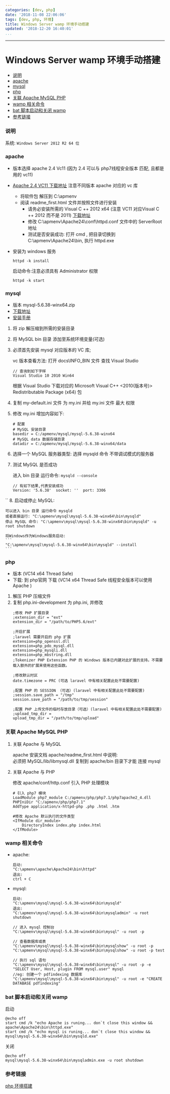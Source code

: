 ```yaml
---
categories: [dev, php]
date: '2018-11-08 22:06:06'
tags: [dev, php, 环境]
title: Windows Server wamp 环境手动搭建
updated: '2018-12-20 16:40:01'
...
```

---
# Windows Server wamp 环境手动搭建

<!-- MarkdownTOC -->

- [说明](#%E8%AF%B4%E6%98%8E)
- [apache](#apache)
- [mysql](#mysql)
- [php](#php)
- [关联 Apache MySQL PHP](#%E5%85%B3%E8%81%94-apache-mysql-php)
- [wamp 相关命令](#wamp-%E7%9B%B8%E5%85%B3%E5%91%BD%E4%BB%A4)
- [bat 脚本启动和关闭 wamp](#bat-%E8%84%9A%E6%9C%AC%E5%90%AF%E5%8A%A8%E5%92%8C%E5%85%B3%E9%97%AD-wamp)
- [参考链接](#%E5%8F%82%E8%80%83%E9%93%BE%E6%8E%A5)

<!-- /MarkdownTOC -->

<a id="%E8%AF%B4%E6%98%8E"></a>
### 说明
系统: `Windows Server 2012 R2 64 位`

<a id="apache"></a>
### apache
-   版本选择 apache 2.4 Vc11 (因为 2.4 可以与 php7线程安全版本 匹配, 且都是用的 vc11)
-   [Apache 2.4 VC11 下载地址](https://www.apachehaus.com/cgi-bin/download.plx#APACHE24VC11) 注意不同版本 apache 对应的 vc 库 
    -   将软件包 解压到 C:\apmenv  
    -   阅读 readme_first.html 文件并按照文件进行安装
        -   请务必安装所需的 Visual C ++ 2012 x64 (注意 VC11 对应Visual C ++ 2012 而不是 2011) [下载地址](https://www.microsoft.com/en-us/download/details.aspx?id=30679)
        -   修改 C:\apmenv\Apache24\conf\httpd.conf 文件中的 ServerRoot 地址
        -   测试是否安装成功: 打开 cmd , 把目录切换到 C:\apmenv\Apache24\bin, 执行 httpd.exe

-   安装为 windows 服务
    ```
    httpd -k install
    ```
    启动命令:注意必须具有 Administrator 权限
    ```
    httpd -k start
    ```

<a id="mysql"></a>
### mysql
-   版本  mysql-5.6.38-winx64.zip
-   [下载地址](https://dev.mysql.com/downloads/file/?id=473130)
-   [安装手册](https://dev.mysql.com/doc/refman/5.6/en/windows-install-archive.html)

1.  将 zip 解压缩到所需的安装目录
2.  将 MySQL bin 目录 添加至系统环境变量(可选)

3.  必须首先安装 mysql 对应版本的 VC 库;

    vc 版本查看方法: 打开 docs\INFO_BIN 文件 查找 Visual Studio  
    ```
    // 查询到如下字样
    Visual Studio 10 2010 Win64
    ```
    根据 Visual Studio 下载对应的 Microsoft Visual C++ <2010(版本号)> Redistributable Package (x64) 包

4.  复制 my-default.ini 文件 为 my.ini 并给 my.ini 文件 最大 权限

5.  修改 my.ini 增加内容如下:
    ```
    # 配置
    # MySQL 安装目录
    basedir = C:/apmenv/mysql/mysql-5.6.38-winx64
    # MySQL data 数据存储目录
    datadir = C:/apmenv/mysql/mysql-5.6.38-winx64/data
    ```

6.  选择一个 MySQL 服务器类型: 选择 mysqld 命令 不带调试模式的服务器

7.  测试 MySQL 是否成功

    进入 bin 目录 运行命令: `mysqld --console`
    ```
    // 有如下结果,代表安装成功
    Version: '5.6.38'  socket: ''  port: 3306
    ```
``
8.  启动或停止 MySQL:

    可以进入 bin 目录 运行命令 mysqld  
    或者直接运行: "C:\apmenv\mysql\mysql-5.6.38-winx64\bin\mysqld"  
    停止 MySQL 命令: "C:\apmenv\mysql\mysql-5.6.38-winx64\bin\mysqld" -u root shutdown

    将Windows作为Windows服务启动:
    ```
    "C:\apmenv\mysql\mysql-5.6.38-winx64\bin\mysqld" --install
    ```

<a id="php"></a>
### php
-   版本 (VC14 x64 Thread Safe)
-   下载: 到 php官网 下载 (VC14 x64 Thread Safe 线程安全版本可以使用 Apache )

1.  解压 PHP 压缩文件
2.  复制 php.ini-development 为 php.ini, 并修改
    ```
    ;修改 PHP 扩展目录
    ;extension_dir = "ext"
    extension_dir = "/path/to/PHP5.6/ext"

    ;开启扩展
    ;laravel 需要开启的 php 扩展
    extension=php_openssl.dll
    extension=php_pdo_mysql.dll
    extension=php_mysqli.dll
    extension=php_mbstring.dll
    ;Tokenizer PHP Extension PHP 的 Windows 版本已内建对此扩展的支持。不需要载入额外的扩展来使用这些函数。

    ;修改默认时区
    date.timezone = PRC (可选 laravel 中有相关配置此处不需要配置)

    ;配置 PHP 的 SESSION （可选）(laravel 中有相关配置此处不需要配置)
    ;session.save_path = "/tmp"
    session.save_path = "/path/to/tmp/session"

    ;配置 PHP 上传文件的临时存放目录（可选）(laravel 中有相关配置此处不需要配置)
    ;upload_tmp_dir =
    upload_tmp_dir = "/path/to/tmp/upload"
    ```

<a id="%E5%85%B3%E8%81%94-apache-mysql-php"></a>
### 关联 Apache MySQL PHP

1.  关联 Apache 与 MySQL

    apache 安装文档 apache/readme_first.html 中说明:  
    必须把 MySQL/lib/libmysql.dll 复制到 apache/bin 目录下才能 连接 mysql

2.  关联 Apache 与 PHP 

    修改 apache/conf/http.conf 引入 PHP 处理模块
    ```
    # 引入 php7 模块
    LoadModule php7_module C:/apmenv/php/php7.1/php7apache2_4.dll
    PHPIniDir "C:/apmenv/php/php7.1"
    AddType application/x-httpd-php .php .html .htm

    #修改 Apache 默认执行的文件类型
    <IfModule dir_module>
        DirectoryIndex index.php index.html
    </IfModule>
    ```

<a id="wamp-%E7%9B%B8%E5%85%B3%E5%91%BD%E4%BB%A4"></a>
### wamp 相关命令
-   apache:
    ```
    启动:
    "C:\apmenv\apache\Apache24\bin\httpd"
    退出:
    ctrl + C
    ```


-   mysql:
    ```
    启动:
    "C:\apmenv\mysql\mysql-5.6.38-winx64\bin\mysqld"
    退出:
    "C:\apmenv\mysql\mysql-5.6.38-winx64\bin\mysqladmin" -u root shutdown

    // 进入 mysql 控制台
    "C:\apmenv\mysql\mysql-5.6.38-winx64\bin\mysql" -u root -p

    // 查看数据库或表
    "C:\apmenv\mysql\mysql-5.6.38-winx64\bin\mysqlshow" -u root -p
    "C:\apmenv\mysql\mysql-5.6.38-winx64\bin\mysqlshow" -u root -p test

    // 执行 sql 语句
    "C:\apmenv\mysql\mysql-5.6.38-winx64\bin\mysql" -u root -p -e "SELECT User, Host, plugin FROM mysql.user" mysql
    //eg: 创建一个 pdfindexing 数据库
    "C:\apmenv\mysql\mysql-5.6.38-winx64\bin\mysql" -u root -e "CREATE DATABASE pdfindexing"
    ```

<a id="bat-%E8%84%9A%E6%9C%AC%E5%90%AF%E5%8A%A8%E5%92%8C%E5%85%B3%E9%97%AD-wamp"></a>
### bat 脚本启动和关闭 wamp
启动
```
@echo off
start cmd /k "echo Apache is runing... don`t close this window && apache\Apache24\bin\httpd.exe"
start cmd /k "echo mysql is runing... don`t close this window && mysql\mysql-5.6.38-winx64\bin\mysqld.exe"
```
关闭
```
@echo off
mysql\mysql-5.6.38-winx64\bin\mysqladmin.exe -u root shutdown
```

<a id="%E5%8F%82%E8%80%83%E9%93%BE%E6%8E%A5"></a>
### 参考链接
[php 环境搭建](https://segmentfault.com/a/1190000004537925)
